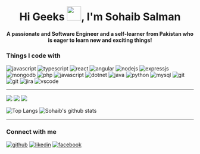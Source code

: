 <h1 align="center">Hi Geeks <img src="https://media.giphy.com/media/hvRJCLFzcasrR4ia7z/giphy.gif" width="38px">, I'm Sohaib Salman</h1>
<h4 align="center">A passionate and Software Engineer and a self-learner from Pakistan who is eager to learn new and exciting things!</h4>

<h3>Things I code with</h3>
<p>
<image src="https://img.shields.io/badge/JavaScript-F7DF1E?style=for-the-badge&logo=javascript&logoColor=black" alt="javascript"/>
<image src="https://img.shields.io/badge/TypeScript-007ACC?style=for-the-badge&logo=typescript&logoColor=white" alt="typescript"/>
<image src="https://img.shields.io/badge/React-20232A?style=for-the-badge&logo=react&logoColor=61DAFB" alt="react"/>
<image src="https://img.shields.io/badge/Angular-DD0031?style=for-the-badge&logo=angular&logoColor=white" alt="angular"/>
<image src="https://img.shields.io/badge/Node.js-43853D?style=for-the-badge&logo=node.js&logoColor=white" alt="nodejs"/>
<image src="https://img.shields.io/badge/Express.js-404D59?style=for-the-badge" alt="expressjs"/>
<image src="https://img.shields.io/badge/MongoDB-4EA94B?style=for-the-badge&logo=mongodb&logoColor=white" alt="mongodb"/>
<image src="https://img.shields.io/badge/PHP-777BB4?style=for-the-badge&logo=php&logoColor=white" alt="php"/>
<image src="https://img.shields.io/badge/C%23-239120?style=for-the-badge&logo=c-sharp&logoColor=white" alt="javascript"/>
<image src="https://img.shields.io/badge/.NET-5C2D91?style=for-the-badge&logo=.net&logoColor=white" alt="dotnet"/>
<image src="https://img.shields.io/badge/Java-ED8B00?style=for-the-badge&logo=java&logoColor=white" alt="java"/>
<image src="https://img.shields.io/badge/Python-14354C?style=for-the-badge&logo=python&logoColor=white" alt="python"/>
<image src="https://img.shields.io/badge/MySQL-00000F?style=for-the-badge&logo=mysql&logoColor=white" alt="mysql"/>
<image src="https://img.shields.io/badge/GIT-E44C30?style=for-the-badge&logo=git&logoColor=white" alt="git"/>
<image src="https://img.shields.io/badge/GITHUB-20232A?style=for-the-badge&logo=github&logoColor=white" alt="git"/>
<image src="https://img.shields.io/badge/Jira-0052CC?style=for-the-badge&logo=Jira&logoColor=white" alt="jira"/>
<image src="https://img.shields.io/badge/Visual_Studio_Code-0078D4?style=for-the-badge&logo=visual%20studio%20code&logoColor=white" alt="vscode"/>
</p>

<hr />

![](https://img.shields.io/github/followers/sohaibsalman.svg?style=social&label=Follow&maxAge=2592000) ![](https://komarev.com/ghpvc/?username=sohaibsalman&color=green) <a href="mailto:sohaib.it40@gmail.com"> <img src="https://img.shields.io/badge/Ask%20me-anything-1abc9c.svg"/> </a>

![Top Langs](https://github-readme-stats.vercel.app/api/top-langs/?username=sohaibsalman&layout=compact&langs_count=10&theme=blue-green) ![Sohaib's github stats](https://github-readme-stats.vercel.app/api?username=sohaibsalman&count_private=true&show_icons=true&theme=blue-green)

<hr />
<h3>Connect with me</h3>
<p>
<a href="https://github.com/sohaibsalman" target="_blank"><img src="https://img.shields.io/badge/GitHub-100000?style=for-the-badge&logo=github&logoColor=white" alt="github"/></a> <a href="https://www.linkedin.com/in/sohaibsalman/" target="_blank"><img src="https://img.shields.io/badge/LinkedIn-0077B5?style=for-the-badge&logo=linkedin&logoColor=white" alt="likedin"/></a>  <a href="https://www.facebook.com/S0haibSalman/" target="_blank"><img src="https://img.shields.io/badge/Facebook-1877F2?style=for-the-badge&logo=facebook&logoColor=white" alt="facebook"/></a>
</p>
